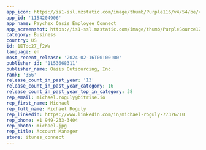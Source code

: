 ```yaml
---
app_icon: https://is1-ssl.mzstatic.com/image/thumb/Purple116/v4/54/be/4e/54be4ecc-ac12-0d34-1310-8679ee2921b9/AppIcon-1x_U007emarketing-0-7-0-85-220-0.png/1024x1024bb.png
app_id: '1154204906'
app_name: Paychex Oasis Employee Connect
app_screenshot: https://is1-ssl.mzstatic.com/image/thumb/PurpleSource122/v4/2d/25/64/2d256449-bc2b-9f94-4ae3-8db433fc2655/b0bd4021-6a41-4773-bf78-63a037692ed7_IMG_9332.jpg/1284x2778bb.png
category: Business
country: US
id: 1ETdc27_f2Wa
language: en
most_recent_release: '2024-02-16T00:00:00'
publisher_id: '1153668311'
publisher_name: Oasis Outsourcing, Inc.
rank: '356'
release_count_in_past_year: '13'
release_count_in_past_year_category: 16
release_count_in_past_year_top_in_category: 38
rep_email: michael.roguly@bitrise.io
rep_first_name: Michael
rep_full_name: Michael Roguly
rep_linkedin: https://www.linkedin.com/in/michael-roguly-77376710
rep_phone: +1 949-233-3404
rep_photo: michael.jpg
rep_title: Account Manager
store: itunes_connect
---
```

